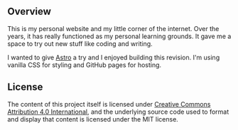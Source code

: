 ## Overview

This is my personal website and my little corner of the internet. Over the years, it has really functioned as my personal learning grounds. It gave me a space to try out new stuff like coding and writing.

I wanted to give [Astro](https://astro.build) a try and I enjoyed building this revision. I'm using vanilla CSS for styling and GitHub pages for hosting.

## License

The content of this project itself is licensed under [Creative Commons Attribution 4.0 International](http://creativecommons.org/licenses/by/4.0/), and the underlying source code used to format and display that content is licensed under the MIT license.
